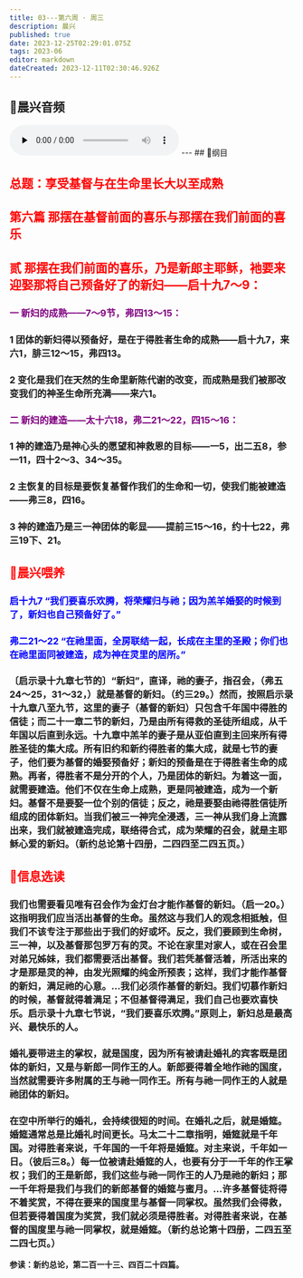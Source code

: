 ```yaml
---
title: 03---第六周 · 周三
description: 晨兴
published: true
date: 2023-12-25T02:29:01.075Z
tags: 2023-06
editor: markdown
dateCreated: 2023-12-11T02:30:46.926Z
---
```


## 🎵晨兴音频
<audio id="audio" controls="" preload="none">
      <source id="mp3" src="/2023-06/week6/week6day3.mp3">
</audio>
---
## 📖纲目

## <font color=red>总题：享受基督与在生命里长大以至成熟</font>

## <font color=red>第六篇   那摆在基督前面的喜乐与那摆在我们前面的喜乐</font>

## <font color=red>贰   那摆在我们前面的喜乐，乃是新郎主耶稣，衪要来迎娶那将自己预备好了的新妇——启十九7～9：</font>

### <font color=purple>一   新妇的成熟——7～9节，弗四13～15：</font>

### 1   团体的新妇得以预备好，是在于得胜者生命的成熟——启十九7，来六1，腓三12～15，弗四13。

### 2   变化是我们在天然的生命里新陈代谢的改变，而成熟是我们被那改变我们的神圣生命所充满——来六1。

### <font color=purple>二   新妇的建造——太十六18，弗二21～22，四15～16：</font>

### 1   神的建造乃是神心头的愿望和神救恩的目标——一5，出二五8，参一11，四十2～3、34～35。

### 2   主恢复的目标是要恢复基督作我们的生命和一切，使我们能被建造——弗三8，四16。

### 3   神的建造乃是三一神团体的彰显——提前三15～16，约十七22，弗三19下、21。

## <font color=red>📖晨兴喂养</font>

### <font color=blue>启十九7   “我们要喜乐欢腾，将荣耀归与祂；因为羔羊婚娶的时候到了，新妇也自己预备好了。”</font>

### <font color=blue>弗二21～22   “在祂里面，全房联结一起，长成在主里的圣殿；你们也在祂里面同被建造，成为神在灵里的居所。”</font>

### 〔启示录十九章七节的〕“新妇”，直译，祂的妻子，指召会，（弗五24～25，31～32，）就是基督的新妇。（约三29。）然而，按照启示录十九章八至九节，这里的妻子（基督的新妇）只包含千年国中得胜的信徒；而二十一章二节的新妇，乃是由所有得救的圣徒所组成，从千年国以后直到永远。十九章中羔羊的妻子是从亚伯直到主回来所有得胜圣徒的集大成。所有旧约和新约得胜者的集大成，就是七节的妻子，他们要为基督的婚娶预备好；新妇的预备是在于得胜者生命的成熟。再者，得胜者不是分开的个人，乃是团体的新妇。为着这一面，就需要建造。他们不仅在生命上成熟，更是同被建造，成为一个新妇。基督不是要娶一位个别的信徒；反之，祂是要娶由祂得胜信徒所组成的团体新妇。当我们被三一神完全浸透，三一神从我们身上流露出来，我们就被建造完成，联络得合式，成为荣耀的召会，就是主耶稣心爱的新妇。（新约总论第十四册，二四四至二四五页。）

## <font color=red>📖信息选读</font>

### 我们也需要看见唯有召会作为金灯台才能作基督的新妇。（启一20。）这指明我们应当活出基督的生命。虽然这与我们人的观念相抵触，但我们不该专注于那些出于我们的好或坏。反之，我们要顾到生命树，三一神，以及基督那包罗万有的灵。不论在家里对家人，或在召会里对弟兄姊妹，我们都需要活出基督。我们若凭基督活着，所活出来的才是那是灵的神，由发光照耀的纯金所预表；这样，我们才能作基督的新妇，满足祂的心意。…我们必须作基督的新妇。我们切慕作新妇的时候，基督就得着满足；不但基督得满足，我们自己也要欢喜快乐。启示录十九章七节说，“我们要喜乐欢腾。”原则上，新妇总是最高兴、最快乐的人。

### 婚礼要带进主的掌权，就是国度，因为所有被请赴婚礼的宾客既是团体的新妇，又是与新郎一同作王的人。新郎要得着全地作祂的国度，当然就需要许多附属的王与祂一同作王。所有与祂一同作王的人就是祂团体的新妇。

### 在空中所举行的婚礼，会持续很短的时间。在婚礼之后，就是婚筵。婚筵通常总是比婚礼时间更长。马太二十二章指明，婚筵就是千年国。对得胜者来说，千年国的一千年将是婚筵。对主来说，千年如一日。（彼后三8。）每一位被请赴婚筵的人，也要有分于一千年的作王掌权；我们的王是新郎，我们这些与祂一同作王的人乃是祂的新妇；那一千年将是我们与我们的新郎基督的婚筵与蜜月。…许多基督徒将得不着奖赏，不得在要来的国度里与基督一同掌权。虽然我们会得救，但若要得着国度为奖赏，我们就必须是得胜者。对得胜者来说，在基督的国度里与祂一同掌权，就是婚筵。（新约总论第十四册，二四五至二四七页。）

**参读：新约总论，第二百一十三、四百二十四篇。**
<!-- Google tag (gtag.js) -->
<script async src="https://www.googletagmanager.com/gtag/js?id=G-1P8709Z16T"></script>
<script>
  window.dataLayer = window.dataLayer || [];
  function gtag(){dataLayer.push(arguments);}
  gtag('js', new Date());

  gtag('config', 'G-1P8709Z16T');
</script>